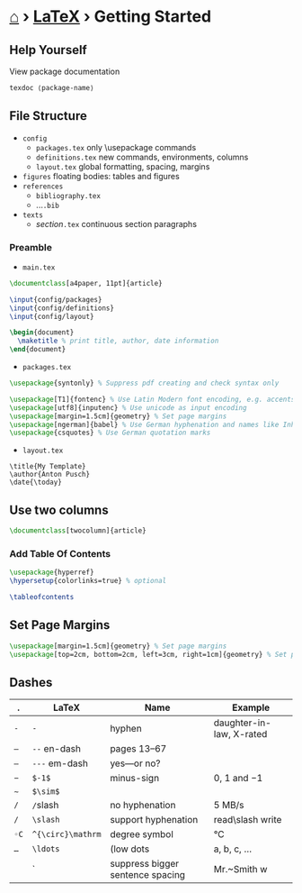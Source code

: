 # [⌂](../README.md) › [LaTeX](../README.md#latex) › **Getting Started**

## Help Yourself

View package documentation
```powershell
texdoc ⟨package-name⟩
```

## File Structure

- `config`
  - `packages.tex` only \usepackage commands
  - `definitions.tex` new commands, environments, columns
  - `layout.tex` global formatting, spacing, margins
- `figures` floating bodies: tables and figures
- `references`
  - `bibliography.tex`
  - ...`.bib`
- `texts`
  - _section_`.tex` continuous section paragraphs


### Preamble

- `main.tex`
```latex
\documentclass[a4paper, 11pt]{article}

\input{config/packages}
\input{config/definitions}
\input{config/layout}

\begin{document}
  \maketitle % print title, author, date information
\end{document}
```

- `packages.tex`
```latex
\usepackage{syntonly} % Suppress pdf creating and check syntax only

\usepackage[T1]{fontenc} % Use Latin Modern font encoding, e.g. accents, greek letters
\usepackage[utf8]{inputenc} % Use unicode as input encoding 
\usepackage[margin=1.5cm]{geometry} % Set page margins
\usepackage[ngerman]{babel} % Use German hyphenation and names like Inhaltsverzeichnis
\usepackage{csquotes} % Use German quotation marks
```

- `layout.tex`
```
\title{My Template}
\author{Anton Pusch}
\date{\today}
```


## Use two columns

```latex
\documentclass[twocolumn]{article}
```


### Add Table Of Contents

```latex
\usepackage{hyperref}
\hypersetup{colorlinks=true} % optional
```

```latex
\tableofcontents
```


## Set Page Margins

```latex
\usepackage[margin=1.5cm]{geometry} % Set page margins
\usepackage[top=2cm, bottom=2cm, left=3cm, right=1cm]{geometry} % Set page margins
```

## Dashes

| .    | LaTeX             | Name                             | Example                  |
| ---- | ----------------- | -------------------------------- | ------------------------ |
| `-`  | `-`               | hyphen                           | daughter-in-law, X-rated |
| `–`  | `--` en-dash      | pages 13–67                      |
| `—`  | `---` em-dash     | yes—or no?                       |
| `−`  | `$-1$`            | minus-sign                       | 0, 1 and −1              |
| `∼`  | `$\sim$`          |
| `/`  | `/`slash          | no hyphenation                   | 5 MB/s                   |
| `/`  | `\slash`          | support hyphenation              | read\slash write         |
| `◦C` | `^{\circ}\mathrm` | degree symbol                    | °C                       |
| `…`  | `\ldots`          | (low dots                        | a, b, c, …               |
|      | `                 | suppress bigger sentence spacing | Mr.~Smith w              |

